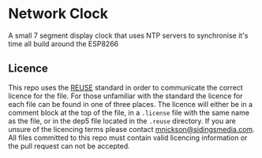 <!-- 
SPDX-FileCopyrightText: 2022 Sidings Media <contact@sidingsmedia.com>
SPDX-FileCopyrightText: 2023 Matthew Nickson <mnickson@sidingsmedia.com>
SPDX-License-Identifier: MIT
-->

# Network Clock

A small 7 segment display clock that uses NTP servers to synchronise
it's time all build around the ESP8266 

## Licence
This repo uses the [REUSE](https://reuse.software) standard in order to
communicate the correct licence for the file. For those unfamiliar with
the standard the licence for each file can be found in one of three
places. The licence will either be in a comment block at the top of the
file, in a `.license` file with the same name as the file, or in the
dep5 file located in the `.reuse` directory. If you are unsure of the
licencing terms please contact
[mnickson@sidingsmedia.com](mailto:mnickson@sidingsmedia.com).
All files committed to this repo must contain valid licencing
information or the pull request can not be accepted.
